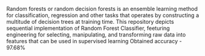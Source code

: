 Random forests or random decision forests is an ensemble learning method for classification, regression and other tasks that operates by
constructing a multitude of decision trees at training time.
This repository depicts sequential implementation of Random Forest Classifier, feeturing engineering for selecting, manipulating, and transforming raw data into features that can be used in supervised learning
Obtained accuracy - 97.68% 
